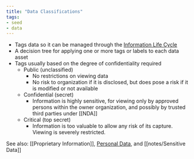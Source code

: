 ```yaml
---
title: "Data Classifications"
tags:
- seed
- data
---
```

 - Tags data so it can be managed through the [Information Life Cycle](notes/Information%20Life%20Cycle%20Management.md) 
 - A decision tree for applying one or more tags or labels to each data asset
 - Tags usually based on the degree of confidentiality required
	 - Public (unclassified)
		 - No restrictions on viewing data
		 - No risk to organization if it is disclosed, but does pose a risk if it is modified or not available
	 - Confidential (secret)
		 - Information is highly sensitive, for viewing only by approved persons within the owner organization, and possibly by trusted third parties under [[NDA]]
	 - Critical (top secret)
		 - Information is too valuable to allow any risk of its capture. Viewing is severely restricted.

See also: [[Proprietary Information]], [Personal Data](notes/Personal%20Data.md), and [[notes/Sensitive Data]]
